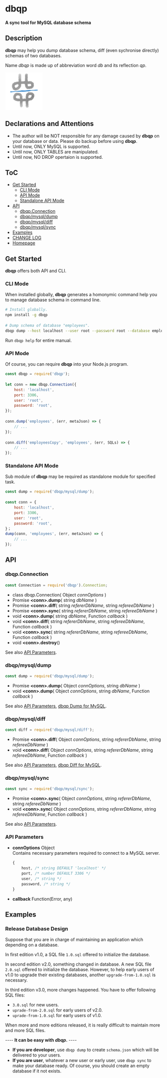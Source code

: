 #	dbqp
__A sync tool for MySQL database schema__

##  Description

__dbqp__ may help you dump database schema, diff (even sychronise directly) schemas of two databases.

Name *dbqp* is made up of abbreviation word *db* and its reflection *qp*.

![dbqp](./docs/dbqp.png)

##  Declarations and Attentions

*   The author will be NOT responsible for any damage caused by __dbqp__  on your database or data. Please do backup before using __dbqp__.
*   Until now, ONLY MySQL is supported.
*   Until now, ONLY TABLES are manipulated.
*   Until now, NO DROP opertaion is supported.

##	ToC

*	[Get Started](#get-started)
    *   [CLI Mode](#cli-mode)
    *   [API Mode](#api-mode)
    *   [Standalone API Mode](#standalone-api-mode)
*	[API](#api)
    *   [dbqp.Connection](#dbqpconnection)
    *   [dbqp/mysql/dump](#dbqpmysqldump)
    *   [dbqp/mysql/diff](#dbqpmysqldiff)
    *   [dbqp/mysql/sync](#dbqpmysqlsync)
*   [Examples](#examples)
*	[CHANGE LOG](./CHANGELOG.md)
*	[Homepage](https://github.com/YounGoat/nodejs.dbqp)

##	Get Started

__dbqp__ offers both API and CLI.

### CLI Mode

When installed globally, __dbqp__ generates a homonymic command help you to manage database schema in command line.

```bash
# Install globally.
npm install -g dbqp

# Dump schema of database "employees".
dbqp dump --host localhost --user root --password root --database employees
```

Run `dbqp help` for entire manual.

### API Mode

Of course, you can require __dbqp__ into your Node.js program.

```javascript
const dbqp = require('dbqp');

let conn = new dbqp.Connection({
    host: 'localhost',
    port: 3306,
    user: 'root',
    password: 'root',
});

conn.dump('employees', (err, metaJson) => {
    // ...
});

conn.diff('employeesCopy', 'employees', (err, SQLs) => {
    // ...
});
```

### Standalone API Mode

Sub module of __dbqp__ may be required as standalone module for specified task.

```javascript
const dump = require('dbqp/mysql/dump');

const conn = {
    host: 'localhost',
    port: 3306,
    user: 'root',
    password: 'root',
}；
dump(conn, 'employees', (err, metaJson) => {
    // ...
});
```

## API

###  dbqp.Connection

```javascript
const Connection = require('dbqp').Connection;
```

*   class dbqp.Connection( Object *connOptions* )
*   Promise __\<conn\>.dump__( string *dbName* )
*   Promise __\<conn\>.diff__( string *refererDbName*, string *refereeDbName* )
*   Promise __\<conn\>.sync__( string *refererDbName*, string *refereeDbName* )
*   void __\<conn\>.dump__( string *dbName*, Function *callback* )
*   void __\<conn\>.diff__( string *refererDbName*, string *refereeDbName*, Function *callback* )
*   void __\<conn\>.sync__( string *refererDbName*, string *refereeDbName*, Function *callback* )
*   void __\<conn\>.destroy__()

See also [API Parameters](#api-parameters).

###  dbqp/mysql/dump

```javascript
const dump = require('dbqp/mysql/dump');
```

*   Promise __\<conn\>.dump__( Object *connOptions*, string *dbName* )
*   void __\<conn\>.dump__( Object *connOptions*, string *dbName*, Function *callback* )

See also [API Parameters](#api-parameters), [dbqp Dump for MySQL](./docs/dump.md).

###  dbqp/mysql/diff

```javascript
const diff = require('dbqp/mysql/diff');
```

*   Promise __\<conn\>.diff__( Object *connOptions*, string *refererDbName*, string *refereeDbName* )
*   void __\<conn\>.diff__( Object *connOptions*, string *refererDbName*, string *refereeDbName*, Function *callback* )

See also [API Parameters](#api-parameters), [dbqp Diff for MySQL](./docs/diff.md).

###  dbqp/mysql/sync

```javascript
const sync = require('dbqp/mysql/sync');
```

*   Promise __\<conn\>.sync__( Object *connOptions*, string *refererDbName*, string *refereeDbName* )
*   void __\<conn\>.sync__( Object *connOptions*, string *refererDbName*, string *refereeDbName*, Function *callback* )

See also [API Parameters](#api-parameters).

###  API Parameters

*   __connOptions__ Object  
    Contains necessary parameters required to connect to a MySQL server.
    ```javascript
    {
        host, /* string DEFAULT 'localhost' */
        port, /* number DEFAULT 3306 */
        user, /* string */
        password, /* string */
    }
    ```

*   __callback__ Function(Error, any)

##  Examples

### Release Database Design

Suppose that you are in charge of maintaining an application which depending on a database. 

In first edition v1.0, a SQL file `1.0.sql` offered to initialize the database.

In second edition v2.0, something changed in database. A new SQL file `2.0.sql` offered to initialize the database. However, to help early users of v1.0 to upgrade their existing databases, another `upgrade-from-1.0.sql` is necessary.

In third edition v3.0, more changes happened. You have to offer following SQL files:
*   `3.0.sql` for new users.
*   `uprade-from-2.0.sql` for early users of v2.0.
*   `uprade-from-1.0.sql` for early users of v1.0.

When more and more editions released, it is really difficult to maintain more and more SQL files. 

---- __It can be easy with *dbqp*.__ ----

*   __If you are developer__, use `dbqp dump` to create `schema.json` which will be delivered to your users.
*   __If you are user__, whatever a new user or early user, use `dbqp sync` to make your database ready. Of course, you should create an empty database if it not exists.
